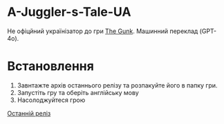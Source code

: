 # A-Juggler-s-Tale-UA
Не офіцйний українізатор до гри [The Gunk](https://store.steampowered.com/app/1087760/The_Gunk/). Машинний переклад (GPT-4o).

# Встановлення
1) Завнтажте архів останнього релізу та розпакуйте його в папку гри.
2) Запустіть гру та оберіть англійську мову
3) Насолоджуйтеся грою

[Останній реліз](https://github.com/Sergiy3013/The-Gunk-UA/releases/latest)
